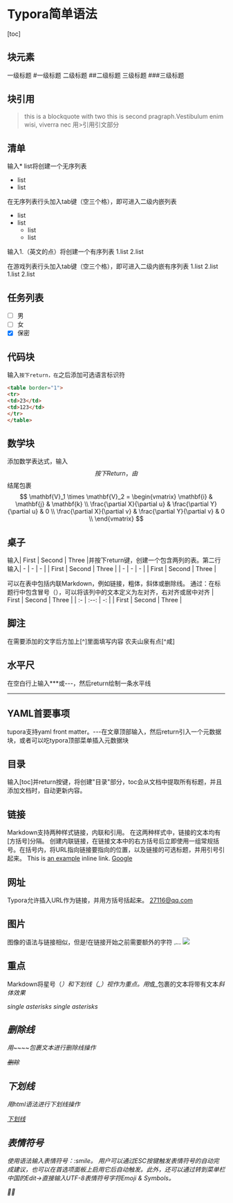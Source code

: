 # Typora简单语法
[toc]
## 块元素
一级标题		#一级标题
二级标题		##二级标题
三级标题		###三级标题

## 块引用
> this is a blockquote with two
> this is second pragraph.Vestibulum enim wisi, viverra nec
> 用>引用引文部分

## 清单
输入* list将创建一个无序列表
* list
* list

在无序列表行头加入tab键（空三个格），即可进入二级内嵌列表
* list
* list
	* list
	* list

输入1.（英文的点）将创建一个有序列表
1.list
2.list

在游戏列表行头加入tab键（空三个格），即可进入二级内嵌有序列表
1.list
2.list
	1.list
	2.list

## 任务列表
- [ ] 男
- [ ] 女
- [x] 保密

## 代码块
输入```按下return，在```之后添加可选语言标识符
```html
<table border="1">
<tr>
<td>23</td>
<td>123</td>
</tr>
</table>
```

## 数学块
添加数学表达式，输入$$按下Return，由$$结尾包裹
$$
\mathbf{V}_1 \times \mathbf{V}_2 =  \begin{vmatrix}
\mathbf{i} & \mathbf{j} & \mathbf{k} \\
\frac{\partial X}{\partial u} &  \frac{\partial Y}{\partial u} & 0 \\
\frac{\partial X}{\partial v} &  \frac{\partial Y}{\partial v} & 0 \\
\end{vmatrix}
$$

## 桌子
输入| First | Second | Three |并按下return键，创建一个包含两列的表。第二行输入| - | - | - |
| First | Second | Three |
| - | - | - |
| First | Second | Three |

可以在表中包括内联Markdown，例如链接，粗体，斜体或删除线。
通过：在标题行中包含冒号（），可以将该列中的文本定义为左对齐，右对齐或居中对齐
| First | Second | Three |
| :- | :--: | -: |
| First | Second | Three |

## 脚注
在需要添加的文字后方加上[^]里面填写内容
农夫山泉有点[^咸]

## 水平尺
在空白行上输入***或---，然后return绘制一条水平线

***

## YAML首要事项
tupora支持yaml front matter。---在文章顶部输入，然后return引入一个元数据块，或者可以吃typora顶部菜单插入元数据块
## 目录
输入[toc]并return按键，将创建"目录"部分，toc会从文档中提取所有标题，并且添加文档时，自动更新内容。
## 链接
Markdown支持两种样式链接，内联和引用。
在这两种样式中，链接的文本均有[方括号]分隔。
创建内联链接，在链接文本中的右方括号后立即使用一组常规括号。在括号内，将URL指向链接要指向的位置，以及链接的可选标题，并用引号引起来。
This is [an example](http://example.com/ "Title") inline link.
[Google][]

[Google]:http://google.com/

## 网址
Typora允许插入URL作为链接，并用方括号括起来。
<27116@qq.com>
## 图片
图像的语法与链接相似，但是!在链接开始之前需要额外的字符
<img src="C:\Users\Cnm\Pictures\桌面壁纸\1.jpg" alt="Alit text" style="zoom: 25%;" />
![](图片url)

## 重点
Markdown将星号（*）和下划线（_）视作为重点。用*或_包裹的文本将带有<HTML>文本<em>斜体效果

*single asterisks*
_single asterisks_

## 删除线
用~~~~包裹文本进行删除线操作

~~删除~~
## 下划线
用html语法<u></u>进行下划线操作

<u>下划线</u>

## 表情符号
使用语法输入表情符号​：:smile。
用户可以通过ESC按键触发表情符号的自动完成建议，也可以在首选项面板上启用它后自动触发。此外，还可以通过转到菜单栏中国的Edit->直接输入UTF-8表情符号字符Emoji & Symbols。

:blonde_woman:
